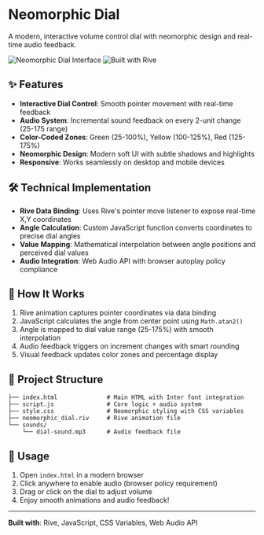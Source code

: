 # Neomorphic Dial

A modern, interactive volume control dial with neomorphic design and real-time audio feedback.

![Neomorphic Dial Interface](https://img.shields.io/badge/Style-Neomorphic-blueviolet) ![Built with Rive](https://img.shields.io/badge/Built%20with-Rive-ff6b6b)

## ✨ Features

- **Interactive Dial Control**: Smooth pointer movement with real-time feedback
- **Audio System**: Incremental sound feedback on every 2-unit change (25-175 range)  
- **Color-Coded Zones**: Green (25-100%), Yellow (100-125%), Red (125-175%)
- **Neomorphic Design**: Modern soft UI with subtle shadows and highlights
- **Responsive**: Works seamlessly on desktop and mobile devices

## 🛠️ Technical Implementation

- **Rive Data Binding**: Uses Rive's pointer move listener to expose real-time X,Y coordinates
- **Angle Calculation**: Custom JavaScript function converts coordinates to precise dial angles
- **Value Mapping**: Mathematical interpolation between angle positions and perceived dial values
- **Audio Integration**: Web Audio API with browser autoplay policy compliance

## 🚀 How It Works

1. Rive animation captures pointer coordinates via data binding
2. JavaScript calculates the angle from center point using `Math.atan2()`
3. Angle is mapped to dial value range (25-175%) with smooth interpolation  
4. Audio feedback triggers on increment changes with smart rounding
5. Visual feedback updates color zones and percentage display

## 📁 Project Structure

```
├── index.html              # Main HTML with Inter font integration
├── script.js               # Core logic + audio system
├── style.css               # Neomorphic styling with CSS variables  
├── neomorphic_dial.riv     # Rive animation file
└── sounds/
    └── dial-sound.mp3      # Audio feedback file
```

## 🎯 Usage

1. Open `index.html` in a modern browser
2. Click anywhere to enable audio (browser policy requirement)
3. Drag or click on the dial to adjust volume
4. Enjoy smooth animations and audio feedback!

---

**Built with**: Rive, JavaScript, CSS Variables, Web Audio API
